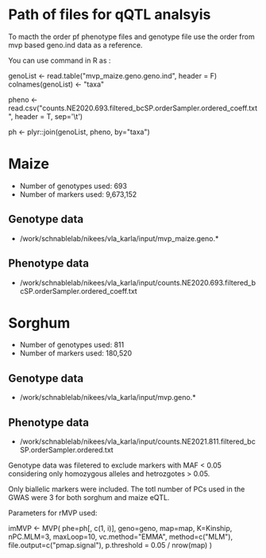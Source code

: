 
# Path of files for qQTL analsyis

To macth the order pf phenotype files and genotype file use the order from mvp based geno.ind data as a reference. 

You can use command in R as :

genoList <- read.table("mvp_maize.geno.geno.ind", header = F)
colnames(genoList) <- "taxa"

pheno <- read.csv("counts.NE2020.693.filtered_bcSP.orderSampler.ordered_coeff.txt", header = T, sep='\t')

ph <- plyr::join(genoList, pheno, by="taxa")

# Maize

- Number of genotypes used: 693
- Number of markers used: 9,673,152

## Genotype data

- /work/schnablelab/nikees/vla_karla/input/mvp_maize.geno.*

##  Phenotype data

- /work/schnablelab/nikees/vla_karla/input/counts.NE2020.693.filtered_bcSP.orderSampler.ordered_coeff.txt

# Sorghum

- Number of genotypes used: 811
- Number of markers used: 180,520

## Genotype data

-  /work/schnablelab/nikees/vla_karla/input/mvp.geno.*

## Phenotype data

- /work/schnablelab/nikees/vla_karla/input/counts.NE2021.811.filtered_bcSP.orderSampler.ordered.txt

Genotype data was filetered to exclude markers with MAF < 0.05 considering only homozygous alleles and hetrozgotes > 0.05.

Only biallelic markers were included. The totl number of PCs used in the GWAS were 3 for both sorghum and maize eQTL. 

Parameters for rMVP used:

imMVP <- MVP(
    phe=ph[, c(1, i)],
    geno=geno,
    map=map,
    K=Kinship,
    nPC.MLM=3,
    maxLoop=10,
    vc.method="EMMA",
    method=c("MLM"),
    file.output=c("pmap.signal"),
    p.threshold = 0.05 / nrow(map)
  )
